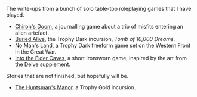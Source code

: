 The write-ups from a bunch of solo table-top roleplaying games that I have played.

* [Chiron's Doom](chirons-doom), a journalling game about a trio of misfits entering an alien artefact.
* [Buried Alive](trophy-dark-buried-alive), the Trophy Dark incursion, _Tomb of 10,000 Dreams_.
* [No Man's Land](trophy-dark-no-mans-land), a Trophy Dark freeform game set on the Western Front in the Great War.
* [Into the Elder Caves](ironsworn-delve-into-elder-caves), a short Ironsworn game, inspired by the art from the Delve supplement.

Stories that are not finished, but hopefully will be.

* [The Huntsman's Manor](trophy-gold-huntsmans-manor), a Trophy Gold incursion.